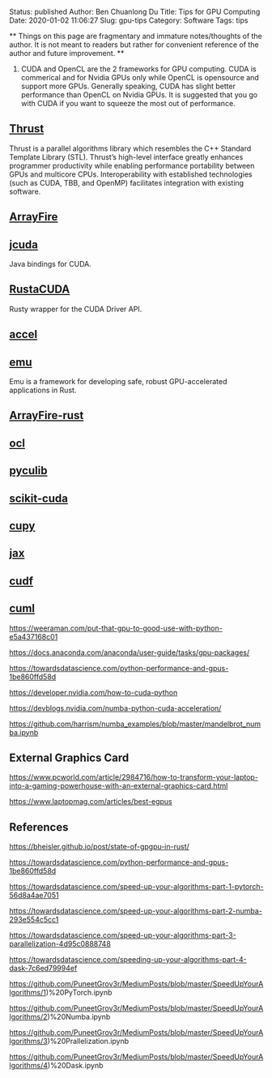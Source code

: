 Status: published
Author: Ben Chuanlong Du
Title: Tips for GPU Computing
Date: 2020-01-02 11:06:27
Slug: gpu-tips
Category: Software
Tags: tips

**
Things on this page are fragmentary and immature notes/thoughts of the author. 
It is not meant to readers but rather for convenient reference of the author and future improvement.
**
 
1. CUDA and OpenCL are the 2 frameworks for GPU computing.
    CUDA is commerical and for Nvidia GPUs only 
    while OpenCL is opensource and support more GPUs.
    Generally speaking, 
    CUDA has slight better performance than OpenCL on Nvidia GPUs.
    It is suggested that you go with CUDA if you want to squeeze the most out of performance.

## [Thrust](https://developer.nvidia.com/thrust)

Thrust is a parallel algorithms library which resembles the C++ Standard Template Library (STL). 
Thrust’s high-level interface greatly enhances programmer productivity 
while enabling performance portability between GPUs and multicore CPUs. 
Interoperability with established technologies (such as CUDA, TBB, and OpenMP) facilitates integration with existing software. 

## [ArrayFire](https://github.com/arrayfire/arrayfire)


## [jcuda](https://github.com/jcuda/jcuda)

Java bindings for CUDA.

## [RustaCUDA](https://github.com/bheisler/RustaCUDA)

Rusty wrapper for the CUDA Driver API.

## [accel](https://github.com/rust-accel/accel)

## [emu](https://github.com/calebwin/emu)

Emu is a framework for developing safe, robust GPU-accelerated applications in Rust. 

## [ArrayFire-rust](https://github.com/arrayfire/arrayfire-rust)

## [ocl](https://github.com/cogciprocate/ocl)

## [pyculib](https://github.com/numba/pyculib)

## [scikit-cuda](https://github.com/lebedov/scikit-cuda)

## [cupy](https://github.com/cupy/cupy)

## [jax](https://github.com/google/jax)

## [cudf](https://github.com/rapidsai/cudf)

## [cuml](https://github.com/rapidsai/cuml)

https://weeraman.com/put-that-gpu-to-good-use-with-python-e5a437168c01

https://docs.anaconda.com/anaconda/user-guide/tasks/gpu-packages/

https://towardsdatascience.com/python-performance-and-gpus-1be860ffd58d

https://developer.nvidia.com/how-to-cuda-python

https://devblogs.nvidia.com/numba-python-cuda-acceleration/

https://github.com/harrism/numba_examples/blob/master/mandelbrot_numba.ipynb

## External Graphics Card

https://www.pcworld.com/article/2984716/how-to-transform-your-laptop-into-a-gaming-powerhouse-with-an-external-graphics-card.html

https://www.laptopmag.com/articles/best-egpus

## References

https://bheisler.github.io/post/state-of-gpgpu-in-rust/

https://towardsdatascience.com/python-performance-and-gpus-1be860ffd58d

https://towardsdatascience.com/speed-up-your-algorithms-part-1-pytorch-56d8a4ae7051

https://towardsdatascience.com/speed-up-your-algorithms-part-2-numba-293e554c5cc1

https://towardsdatascience.com/speed-up-your-algorithms-part-3-parallelization-4d95c0888748

https://towardsdatascience.com/speeding-up-your-algorithms-part-4-dask-7c6ed79994ef

https://github.com/PuneetGrov3r/MediumPosts/blob/master/SpeedUpYourAlgorithms/1)%20PyTorch.ipynb

https://github.com/PuneetGrov3r/MediumPosts/blob/master/SpeedUpYourAlgorithms/2)%20Numba.ipynb

https://github.com/PuneetGrov3r/MediumPosts/blob/master/SpeedUpYourAlgorithms/3)%20Prallelization.ipynb

https://github.com/PuneetGrov3r/MediumPosts/blob/master/SpeedUpYourAlgorithms/4)%20Dask.ipynb

